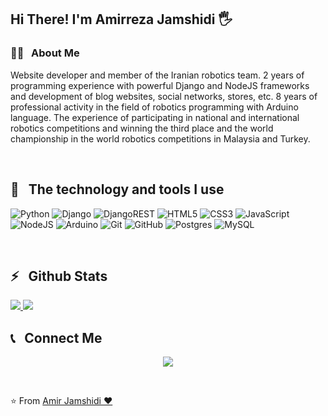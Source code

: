 <h2>Hi There! I'm Amirreza Jamshidi 🖐</h2>

<h3>👨‍💻 &nbsp; About Me</h3>

Website developer and member of the Iranian robotics team. 2 years of programming experience with powerful Django and NodeJS frameworks and development of blog websites, social networks, stores, etc. 8 years of professional activity in the field of robotics programming with Arduino language. The experience of participating in national and international robotics competitions and winning the third place and the world championship in the world robotics competitions in Malaysia and Turkey.

<br />

<h2>🔧 &nbsp; The technology and tools I use</h2>

![Python](https://img.shields.io/badge/python-3670A0?style=for-the-badge&logo=python&logoColor=ffdd54) ![Django](https://img.shields.io/badge/django-%23092E20.svg?style=for-the-badge&logo=django&logoColor=white) ![DjangoREST](https://img.shields.io/badge/DJANGO-REST-ff1709?style=for-the-badge&logo=django&logoColor=white&color=ff1709&labelColor=gray) ![HTML5](https://img.shields.io/badge/html5-%23E34F26.svg?style=for-the-badge&logo=html5&logoColor=white) ![CSS3](https://img.shields.io/badge/css3-%231572B6.svg?style=for-the-badge&logo=css3&logoColor=white) ![JavaScript](https://img.shields.io/badge/javascript-%23323330.svg?style=for-the-badge&logo=javascript&logoColor=%23F7DF1E) ![NodeJS](https://img.shields.io/badge/node.js-6DA55F?style=for-the-badge&logo=node.js&logoColor=white) ![Arduino](https://img.shields.io/badge/-Arduino-00979D?style=for-the-badge&logo=Arduino&logoColor=white)
![Git](https://img.shields.io/badge/git-%23F05033.svg?style=for-the-badge&logo=git&logoColor=white) ![GitHub](https://img.shields.io/badge/github-%23121011.svg?style=for-the-badge&logo=github&logoColor=white) ![Postgres](https://img.shields.io/badge/postgres-%23316192.svg?style=for-the-badge&logo=postgresql&logoColor=white) ![MySQL](https://img.shields.io/badge/mysql-%2300f.svg?style=for-the-badge&logo=mysql&logoColor=white)

<br />

<h2>⚡️ &nbsp; Github Stats</h2>

<a href="https://github.com/Amir01dev">
  <img src="https://github-readme-stats.vercel.app/api?username=Amir01dev&show_icons=true&theme=radical" />
  <img src="https://github-readme-stats.vercel.app/api/top-langs/?username=Amir01dev&hide_progress=true">
</a>

<br />

<h2>📞 &nbsp; Connect Me </h2>

<p align="center">
  <a href="https://github.com/Amir01dev">
    <img src="https://img.shields.io/badge/Website-www.github.com-blue?style=flat&logo=google-chrome" />
  </a>
</p>

<br />

⭐️ From [Amir Jamshidi ❤️](https://github.com/Amir01dev)
